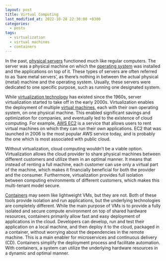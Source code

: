 ```yaml
---
layout: post
title: Virtual Computing
last_modified_at: 2022-10-28 22:30:00 +0300
categories: 
  - posts
tags:
  - virtualization
  - virtual machines
  - containers 
---
```

In the past, [physical servers](/wiki/hardware) functioned much like regular computers. The server was a physical machine on which the [operating system](/wiki/os) was installed and the applications on top of it. These types of servers are often referred to as ‘bare metal servers’, as there’s nothing in between the actual physical (metal) machine and the operating system. Usually, these servers were dedicated to one specific purpose, such as running one designated system.

While [virtualization technology](/wiki/virtualization) has existed since the 1960s, server virtualization started to take off in the early 2000s. Virtualization enables the deployment of multiple [virtual machines](/wiki/virtualization#virtual-machines), each with their own operating system, on one physical machine. This enabled significant savings and optimization for companies, and eventually led to the existence of cloud computing. For example, [AWS EC2](https://aws.amazon.com/ec2/) is a service that allows users to rent virtual machines on which they can run their own applications. EC2 that was launched in 2006 is the most popular AWS service today, and is probably the one which is most associated with public cloud. 

Without virtualization, cloud computing wouldn’t be a viable option. Virtualization allows the cloud provider to share physical machines between different customers and utilize them in an optimal manner. It means that instead of renting a full machine, each customer can use only a virtual part of the machine, which makes it financially beneficial for both the provider and the consumer. Furthermore, virtualization provides full isolation between computing environments of different customers, which makes this multi-tenant model secure. 

[Containers](/wiki/virtualization#containers) may seem like lightweight VMs, but they are not. Both of these tools provide isolation and run applications, but the underlying technologies are completely different. While the main purpose of VMs is to provide a fully isolated and secure compute environment on top of shared hardware resources, containers primarily allow fast and easy deployment of applications in the cloud. Developers can develop, run and test their application on a local machine, and then deploy it to the cloud, packaged in a container, without worrying about the dependencies in the remote machine. This is a main enabler for microservices and continuous delivery (CD). Containers simplify the deployment process and facilitate automation. With containers, a system can utilize the underlying hardware resources in a dynamic and optimal manner.

